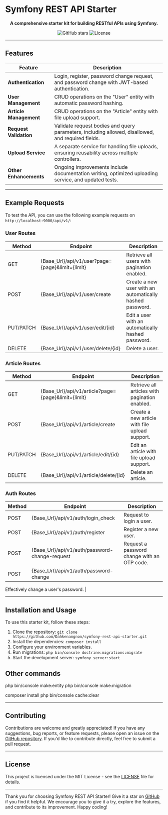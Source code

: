 # Symfony REST API Starter

<p align="center">
  <b>A comprehensive starter kit for building RESTful APIs using Symfony.</b>
</p>

<p align="center">
  <a href="https://github.com/Dahkenangnon/symfony-rest-api-starter" style="text-decoration: none;">
    <img src="https://img.shields.io/github/stars/Dahkenangnon/symfony-rest-api-starter?style=social" alt="GitHub stars">
  </a>
  <a href="https://github.com/Dahkenangnon/symfony-rest-api-starter/blob/main/LICENSE" style="text-decoration: none;">
    <img src="https://img.shields.io/github/license/Dahkenangnon/symfony-rest-api-starter" alt="License">
  </a>
</p>

---

## Features

| Feature                | Description                                                                                         |
| ---------------------- | --------------------------------------------------------------------------------------------------- |
| **Authentication**     | Login, register, password change request, and password change with JWT-based authentication.        |
| **User Management**    | CRUD operations on the "User" entity with automatic password hashing.                               |
| **Article Management** | CRUD operations on the "Article" entity with file upload support.                                   |
| **Request Validation** | Validate request bodies and query parameters, including allowed, disallowed, and required fields.   |
| **Upload Service**     | A separate service for handling file uploads, ensuring reusability across multiple controllers.     |
| **Other Enhancements** | Ongoing improvements include documentation writing, optimized uploading service, and updated tests. |

---

## Example Requests

To test the API, you can use the following example requests on `http://localhost:9000/api/v1/`:

### User Routes

| Method    | Endpoint                                         | Description                                              |
| --------- | ------------------------------------------------ | -------------------------------------------------------- |
| GET       | {Base_Url}/api/v1/user?page={page}&limit={limit} | Retrieve all users with pagination enabled.              |
| POST      | {Base_Url}/api/v1/user/create                    | Create a new user with an automatically hashed password. |
| PUT/PATCH | {Base_Url}/api/v1/user/edit/{id}                 | Edit a user with an automatically hashed password.       |
| DELETE    | {Base_Url}/api/v1/user/delete/{id}               | Delete a user.                                           |

### Article Routes

| Method    | Endpoint                                            | Description                                    |
| --------- | --------------------------------------------------- | ---------------------------------------------- |
| GET       | {Base_Url}/api/v1/article?page={page}&limit={limit} | Retrieve all articles with pagination enabled. |
| POST      | {Base_Url}/api/v1/article/create                    | Create a new article with file upload support. |
| PUT/PATCH | {Base_Url}/api/v1/article/edit/{id}                 | Edit an article with file upload support.      |
| DELETE    | {Base_Url}/api/v1/article/delete/{id}               | Delete an article.                             |

### Auth Routes

| Method | Endpoint                                       | Description                                 |
| ------ | ---------------------------------------------- | ------------------------------------------- |
| POST   | {Base_Url}/api/v1/auth/login_check             | Request to login a user.                    |
| POST   | {Base_Url}/api/v1/auth/register                | Register a new user.                        |
| POST   | {Base_Url}/api/v1/auth/password-change-request | Request a password change with an OTP code. |
| POST   | {Base_Url}/api/v1/auth/password-change         |

Effectively change a user's password. |

---

## Installation and Usage

To use this starter kit, follow these steps:

1. Clone the repository: `git clone https://github.com/Dahkenangnon/symfony-rest-api-starter.git`
2. Install the dependencies: `composer install`
3. Configure your environment variables.
4. Run migrations: `php bin/console doctrine:migrations:migrate`
5. Start the development server: `symfony server:start`

## Other commands

php bin/console make:entity
php bin/console make:migration

composer install
php bin/console cache:clear

---

## Contributing

Contributions are welcome and greatly appreciated! If you have any suggestions, bug reports, or feature requests, please open an issue on the [GitHub repository](https://github.com/Dahkenangnon/symfony-rest-api-starter). If you'd like to contribute directly, feel free to submit a pull request.

---

## License

This project is licensed under the MIT License - see the [LICENSE](LICENSE) file for details.

---

Thank you for choosing Symfony REST API Starter! Give it a star on [GitHub](https://github.com/Dahkenangnon/symfony-rest-api-starter) if you find it helpful. We encourage you to give it a try, explore the features, and contribute to its improvement. Happy coding!
